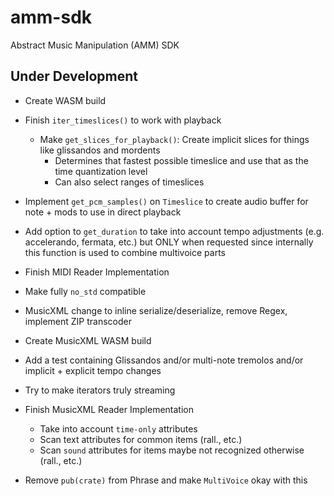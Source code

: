 # amm-sdk

Abstract Music Manipulation (AMM) SDK

## Under Development

* Create WASM build
* Finish `iter_timeslices()` to work with playback
  * Make `get_slices_for_playback()`: Create implicit slices for things like glissandos and mordents
    * Determines that fastest possible timeslice and use that as the time quantization level
    * Can also select ranges of timeslices
* Implement `get_pcm_samples()` on `Timeslice` to create audio buffer for note + mods to use in direct playback
* Add option to `get_duration` to take into account tempo adjustments (e.g. accelerando, fermata, etc.) but ONLY when requested since internally this function is used to combine multivoice parts
* Finish MIDI Reader Implementation
* Make fully `no_std` compatible
* MusicXML change to inline serialize/deserialize, remove Regex, implement ZIP transcoder
* Create MusicXML WASM build

* Add a test containing Glissandos and/or multi-note tremolos and/or implicit + explicit tempo changes
* Try to make iterators truly streaming
* Finish MusicXML Reader Implementation
  * Take into account `time-only` attributes
  * Scan text attributes for common items (rall., etc.)
  * Scan `sound` attributes for items maybe not recognized otherwise (rall., etc.)
* Remove `pub(crate)` from Phrase and make `MultiVoice` okay with this
